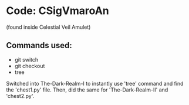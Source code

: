 # Code: CSigVmaroAn
(found inside Celestial Veil Amulet)

## Commands used:
- git switch
- git checkout
- tree

Switched into The-Dark-Realm-I to instantly use 'tree' command and find the 'chest1.py' file. Then, did the same for 'The-Dark-Realm-II' and 'chest2.py'.
